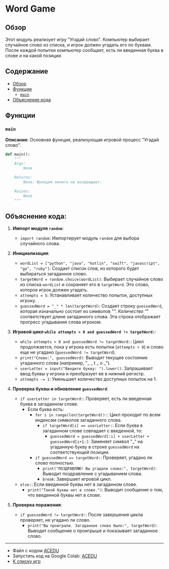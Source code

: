 # Word Game

## Обзор

Этот модуль реализует игру "Угадай слово". Компьютер выбирает случайное слово из списка, и игрок должен угадать его по буквам. После каждой попытки компьютер сообщает, есть ли введенная буква в слове и на какой позиции.

## Содержание

- [Обзор](#обзор)
- [Функции](#функции)
  - [`main`](#main)
- [Объяснение кода](#объяснение-кода)

## Функции

### `main`

**Описание**: Основная функция, реализующая игровой процесс "Угадай слово".

```python
def main():
    """
    Args:
        None

    Returns:
        None: Функция ничего не возвращает.

    Raises:
        None
    """
```

## Объяснение кода:

1. **Импорт модуля `random`**:
   - `import random`: Импортирует модуль `random` для выбора случайного слова.

2. **Инициализация**:
   - `wordList = ["python", "java", "kotlin", "swift", "javascript", "go", "ruby"]`: Создает список слов, из которого будет выбираться загаданное слово.
   - `targetWord = random.choice(wordList)`: Выбирает случайное слово из списка `wordList` и сохраняет его в `targetWord`. Это слово, которое игрок должен угадать.
   - `attempts = 5`: Устанавливает количество попыток, доступных игроку.
   - `guessedWord = "_" * len(targetWord)`: Создает строку `guessedWord`, которая изначально состоит из символов "_". Количество "_" соответствует длине загаданного слова. Эта строка отображает прогресс угадывания слова игроком.

3. **Игровой цикл `while attempts > 0 and guessedWord != targetWord:`**:
   - `while attempts > 0 and guessedWord != targetWord:`: Цикл продолжается, пока у игрока есть попытки (`attempts > 0`) и слово еще не угадано (`guessedWord != targetWord`).
   - `print("Слово:", guessedWord)`: Выводит текущее состояние угаданного слова (например, "_ _ t _ o _").
   - `userLetter = input("Введите букву: ").lower()`: Запрашивает ввод буквы у игрока и преобразует ее в нижний регистр.
   - `attempts -= 1`: Уменьшает количество доступных попыток на 1.

4. **Проверка буквы и обновление `guessedWord`**:
   - `if userLetter in targetWord:`: Проверяет, есть ли введенная буква в загаданном слове.
     - Если буква есть:
       - `for i in range(len(targetWord)):`: Цикл проходит по всем индексам символов загаданного слова.
         - `if targetWord[i] == userLetter:`: Если буква в загаданном слове совпадает с введенной, то:
           - `guessedWord = guessedWord[:i] + userLetter + guessedWord[i+1:]`: Заменяет символ "_" на угаданную букву в строке `guessedWord` на соответствующей позиции.
       - `if guessedWord == targetWord:`: Проверяет, угадано ли слово полностью.
         - `print("ПОЗДРАВЛЯЮ! Вы угадали слово:", targetWord)`: Выводит поздравление с угадыванием слова.
         - `break`: Завершает игровой цикл.
   - `else:`: Если введенной буквы нет в загаданном слове.
     - `print("Такой буквы нет в слове.")`: Выводит сообщение о том, что введенной буквы нет в слове.

5. **Проверка поражения**:
   - `if guessedWord != targetWord:`: После завершения цикла проверяет, не угадано ли слово.
     - `print("Вы проиграли. Загаданное слово было:", targetWord)`: Выводит сообщение о проигрыше и показывает загаданное слово.

----------

- Файл с кодом [ACEDU](https://github.com/hypo69/hypo/blob/master/src/endpoints/ai_games/101_basic_computer_games/ru/AMAZING/amazing.py)
- Запустить код на Google Colab: [ACEDU](https://colab.research.google.com/drive/1aG11rVe2m7_0pdz1fmLhHGwmUH02eWhs?usp=sharing)
- [К списку игр](https://github.com/hypo69/hypo/blob/master/src/endpoints/ai_games/101_basic_computer_games/ru)